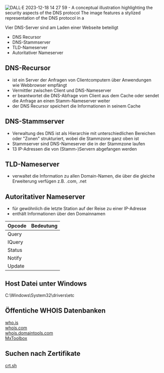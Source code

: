 
![DALL·E 2023-12-18 14 27 59 - A conceptual illustration highlighting the security aspects of the DNS protocol  The image features a stylized representation of the DNS protocol in a](https://github.com/Soufiane1699/Network-Security/assets/65159180/8dbb1428-b914-4309-b2a1-ca4e510546cf)

Vier DNS-Server sind am Laden einer Webseite beteiligt
- DNS Recursor
- DNS-Stammserver
- TLD-Nameserver
- Autoritativer Nameserver 

## DNS-Recursor
- ist ein Server der Anfragen von Clientcomputern über Anwendungen wie Webbrowser empfängt
- Vermittler zwischen Client und DNS-Nameserver
- er beantwortet die DNS-Abfrage vom Client aus dem Cache oder sendet die Anfrage an einen Stamm-Nameserver weiter
- der DNS Recursor speichert die Informationen in seinem Cache 

## DNS-Stammserver
- Verwaltung des DNS ist als Hierarchie mit unterschiedlichen Bereichen oder "Zonen" strukturiert, wobei die Stammzone 
ganz oben ist
- Stammserver sind DNS-Nameserver die in der Stammzone laufen
- 13 IP-Adressen die von (Stamm-)Servern abgefangen werden 

## TLD-Nameserver
- verwaltet die Information zu allen Domain-Namen, die über die gleiche Erweiterung verfügen z.B. .com, .net

## Autoritativer Nameserver
- für gewöhnlich die letzte Station auf der Reise zu einer IP-Adresse
- enthält Informationen über den Domainnamen


| Opcode        | Bedeutung     |
| ------------- | ------------- |
| Query         |               |
| IQuery        |               |
| Status        |               |
| Notify        |               |
| Update        |               |

## Host Datei unter Windows 
C:\Windows\System32\drivers\etc

## Öffentiche WHOIS Datenbanken
[who.is](https://who.is/)<br>
[whois.com](https://www.whois.com/whois/)<br>
[whois.domaintools.com](https://whois.domaintools.com/)<br>
[MxToolbox](https://mxtoolbox.com/)

## Suchen nach Zertifikate
[crt.sh](https://crt.sh/)
